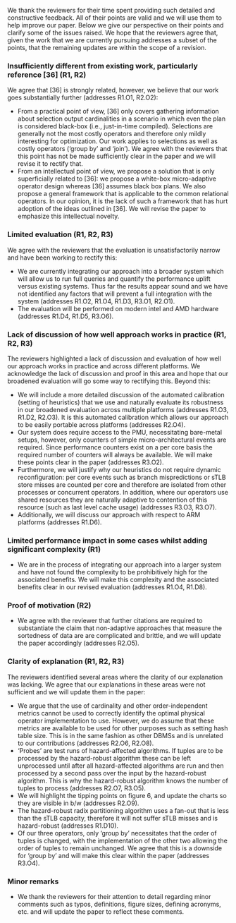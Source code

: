 We thank the reviewers for their time spent providing such detailed and constructive feedback. All of their points are valid and we will use them to help improve our paper. Below we give our perspective on their points and clarify some of the issues raised. We hope that the reviewers agree that, given the work that we are currently pursuing addresses a subset of the points, that the remaining updates are within the scope of a revision.

### Insufficiently different from existing work, particularly reference [36] (R1, R2)
We agree that [36] is strongly related, however, we believe that our work goes substantially further (addresses R1.O1, R2.O2):
- From a practical point of view, [36] only covers gathering information about selection output cardinalities in a scenario in which even the plan is considered black-box (i.e., just-in-time compiled). Selections are generally not the most costly operators and therefore only mildly interesting for optimization. Our work applies to selections as well as costly operators (‘group by’ and ‘join’). We agree with the reviewers that this point has not be made sufficiently clear in the paper and we will revise it to rectify that.
- From an intellectual point of view, we propose a solution that is only superficially related to [36]: we propose a white-box micro-adaptive operator design whereas [36] assumes black box plans. We also propose a general framework that is applicable to the common relational operators. In our opinion, it is the lack of such a framework that has hurt adoption of the ideas outlined in [36]. We will revise the paper to emphasize this intellectual novelty.

### Limited evaluation (R1, R2, R3)
We agree with the reviewers that the evaluation is unsatisfactorily narrow and have been working to rectify this:
- We are currently integrating our approach into a broader system which will allow us to run full queries and quantify the performance uplift versus existing systems. Thus far the results appear sound and we have not identified any factors that will prevent a full integration with the system (addresses R1.O2, R1.O4, R1.D3, R3.O1, R2.O1).
- The evaluation will be performed on modern intel and AMD hardware (addresses R1.D4, R1.D5, R3.O6).

### Lack of discussion of how well approach works in practice (R1, R2, R3)
The reviewers highlighted a lack of discussion and evaluation of how well our approach works in practice and across different platforms. We acknowledge the lack of discussion and proof in this area and hope that our broadened evaluation will go some way to rectifying this. Beyond this:
- We will include a more detailed discussion of the automated calibration (setting of heuristics) that we use and naturally evaluate its robustness in our broadened evaluation across multiple platforms (addresses R1.O3, R1.D2, R2.O3). It is this automated calibration which allows our approach to be easily portable across platforms (addresses R2.O4).
- Our system does require access to the PMU, necessitating bare-metal setups, however, only counters of simple micro-architectural events are required. Since performance counters exist on a per core basis the required number of counters will always be available. We will make these points clear in the paper (addresses R3.O2).
- Furthermore, we will justify why our heuristics do not require dynamic reconfiguration: per core events such as branch mispredictions or sTLB store misses are counted per core and therefore are isolated from other processes or concurrent operators. In addition, where our operators use shared resources they are naturally adaptive to contention of this resource (such as last level cache usage) (addresses R3.O3, R3.O7). 
- Additionally, we will discuss our approach with respect to ARM platforms (addresses R1.D6).

### Limited performance impact in some cases whilst adding significant complexity (R1)
- We are in the process of integrating our approach into a larger system and have not found the complexity to be prohibitively high for the associated benefits. We will make this complexity and the associated benefits clear in our revised evaluation (addresses R1.O4, R1.D8).

### Proof of motivation (R2)
- We agree with the reviewer that further citations are required to substantiate the claim that non-adaptive approaches that measure the sortedness of data are are complicated and brittle, and we will update the paper accordingly (addresses R2.O5).

### Clarity of explanation (R1, R2, R3)
The reviewers identified several areas where the clarity of our explanation was lacking. We agree that our explanations in these areas were not sufficient and we will update them in the paper:
- We argue that the use of cardinality and other order-independent metrics cannot be used to correctly identify the optimal physical operator implementation to use. However, we do assume that these metrics are available to be used for other purposes such as setting hash table size. This is in the same fashion as other DBMSs and is unrelated to our contributions (addresses R2.O6, R2.O8).
- ‘Probes’ are test runs of hazard-affected algorithms. If tuples are to be processed by the hazard-robust algorithm these can be left unprocessed until after all hazard-affected algorithms are run and then processed by a second pass over the input by the hazard-robust algorithm. This is why the hazard-robust algorithm knows the number of tuples to process (addresses R2.O7, R3.O5).
- We will highlight the tipping points on figure 6, and update the charts so they are visible in b/w (addresses R2.O9).
- The hazard-robust radix partitioning algorithm uses a fan-out that is less than the sTLB capacity, therefore it will not suffer sTLB misses and is hazard-robust (addresses R1.D10).
- Of our three operators, only ‘group by’ necessitates that the order of tuples is changed, with the implementation of the other two allowing the order of tuples to remain unchanged. We agree that this is a downside for ‘group by’ and will make this clear within the paper (addresses R3.O4).

### Minor remarks
- We thank the reviewers for their attention to detail regarding minor comments such as typos, definitions, figure sizes, defining acronyms, etc. and will update the paper to reflect these comments.